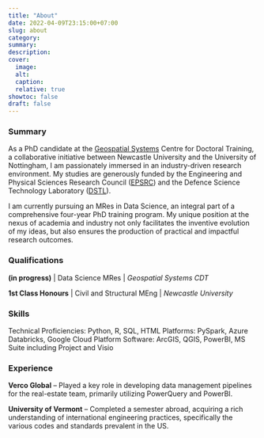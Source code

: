 ```yaml
---
title: "About"
date: 2022-04-09T23:15:00+07:00
slug: about
category:
summary:
description:
cover:
  image:
  alt:
  caption:
  relative: true
showtoc: false
draft: false
---
```

### Summary
As a PhD candidate at the [Geospatial Systems](URL "https://geospatialcdt.ac.uk/") Centre for Doctoral Training, a collaborative initiative between Newcastle University and the University of Nottingham, I am passionately immersed in an industry-driven research environment. My studies are generously funded by the Engineering and Physical Sciences Research Council ([EPSRC](URL "https://www.ukri.org/councils/epsrc/")) and the Defence Science Technology Laboratory ([DSTL](URL "https://www.gov.uk/government/organisations/defence-science-and-technology-laboratory")).

I am currently pursuing an MRes in Data Science, an integral part of a comprehensive four-year PhD training program. My unique position at the nexus of academia and industry not only facilitates the inventive evolution of my ideas, but also ensures the production of practical and impactful research outcomes.

### Qualifications
**(in progress)** | Data Science MRes | *Geospatial Systems CDT*

**1st Class Honours** | Civil and Structural MEng | *Newcastle University*

### Skills

Technical Proficiencies: Python, R, SQL, HTML
Platforms: PySpark, Azure Databricks, Google Cloud Platform
Software: ArcGIS, QGIS, PowerBI, MS Suite including Project and Visio

### Experience
**Verco Global** – Played a key role in developing data management pipelines for the real-estate team, primarily utilizing PowerQuery and PowerBI.

**University of Vermont** – Completed a semester abroad, acquiring a rich understanding of international engineering practices, specifically the various codes and standards prevalent in the US.